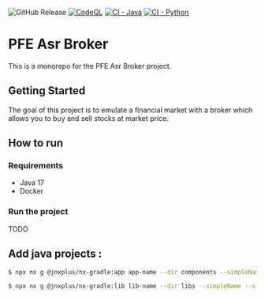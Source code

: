 ![GitHub Release](https://img.shields.io/github/v/release/SamuelGuillemet/pfe-asr-broker?label=Version)
[![CodeQL](https://github.com/SamuelGuillemet/pfe-asr-broker/actions/workflows/codeql.yml/badge.svg)](https://github.com/SamuelGuillemet/pfe-asr-broker/actions/workflows/codeql.yml)
[![CI - Java](https://github.com/SamuelGuillemet/pfe-asr-broker/actions/workflows/ci-java.yml/badge.svg)](https://github.com/SamuelGuillemet/pfe-asr-broker/actions/workflows/ci-java.yml)
[![CI - Python](https://github.com/SamuelGuillemet/pfe-asr-broker/actions/workflows/ci-python.yml/badge.svg)](https://github.com/SamuelGuillemet/pfe-asr-broker/actions/workflows/ci-python.yml)


# PFE Asr Broker

This is a monorepo for the PFE Asr Broker project.

## Getting Started

The goal of this project is to emulate a financial market with a broker which allows you to buy and sell stocks at market price.

## How to run

### Requirements

- Java 17
- Docker

### Run the project

TODO

## Add java projects :

```bash
$ npx nx g @jnxplus/nx-gradle:app app-name --dir components --simpleName --simplePackageName
```

```bash	
$ npx nx g @jnxplus/nx-gradle:lib lib-name --dir libs --simpleName --simplePackageName
```

